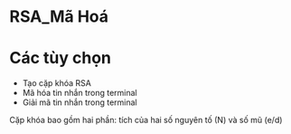 # RSA_Mã Hoá
# Các tùy chọn
- Tạo cặp khóa RSA
- Mã hóa tin nhắn trong terminal
- Giải mã tin nhắn trong terminal

Cặp khóa bao gồm hai phần: tích của hai số nguyên tố (N) và số mũ (e/d)
